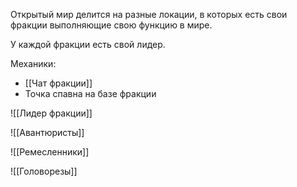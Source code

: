 Открытый мир делится на разные локации, в которых есть свои фракции выполняющие свою функцию в мире.

У каждой фракции есть свой лидер.

Механики:
- [[Чат фракции]]
- Точка спавна на базе фракции

![[Лидер фракции]]

![[Авантюристы]]

![[Ремесленники]]

![[Головорезы]]
